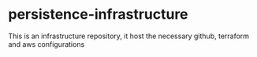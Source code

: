 # persistence-infrastructure
This is an infrastructure repository, it host the necessary github, terraform and aws configurations
